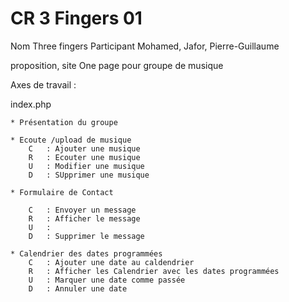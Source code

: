 # CR 3 Fingers 01

Nom 
Three fingers
Participant Mohamed, Jafor, Pierre-Guillaume

proposition, 
site One page pour groupe de musique

Axes de travail :


index.php


    * Présentation du groupe
    
    * Ecoute /upload de musique
        C   : Ajouter une musique
        R   : Ecouter une musique
        U   : Modifier une musique
        D   : SUpprimer une musique

    * Formulaire de Contact

        C   : Envoyer un message
        R   : Afficher le message
        U   : 
        D   : Supprimer le message

    * Calendrier des dates programmées
        C   : Ajouter une date au caldendrier
        R   : Afficher les Calendrier avec les dates programmées
        U   : Marquer une date comme passée
        D   : Annuler une date

